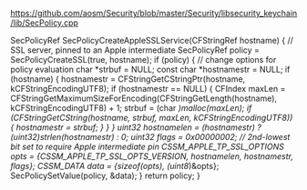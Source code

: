 https://github.com/aosm/Security/blob/master/Security/libsecurity_keychain/lib/SecPolicy.cpp

SecPolicyRef SecPolicyCreateAppleSSLService(CFStringRef hostname)
{
	// SSL server, pinned to an Apple intermediate
	SecPolicyRef policy = SecPolicyCreateSSL(true, hostname);
	if (policy) {
		// change options for policy evaluation
		char *strbuf = NULL;
		const char *hostnamestr = NULL;
		if (hostname) {
			hostnamestr = CFStringGetCStringPtr(hostname, kCFStringEncodingUTF8);
			if (hostnamestr == NULL) {
				CFIndex maxLen = CFStringGetMaximumSizeForEncoding(CFStringGetLength(hostname), kCFStringEncodingUTF8) + 1;
				strbuf = (char *)malloc(maxLen);
				if (CFStringGetCString(hostname, strbuf, maxLen, kCFStringEncodingUTF8)) {
					hostnamestr = strbuf;
				}
			}
		}
		uint32 hostnamelen = (hostnamestr) ? (uint32)strlen(hostnamestr) : 0;
		uint32 flags = 0x00000002; // 2nd-lowest bit set to require Apple intermediate pin
		CSSM_APPLE_TP_SSL_OPTIONS opts = {CSSM_APPLE_TP_SSL_OPTS_VERSION, hostnamelen, hostnamestr, flags};
		CSSM_DATA data = {sizeof(opts), (uint8*)&opts};
		SecPolicySetValue(policy, &data);
	}
	return policy;
}
